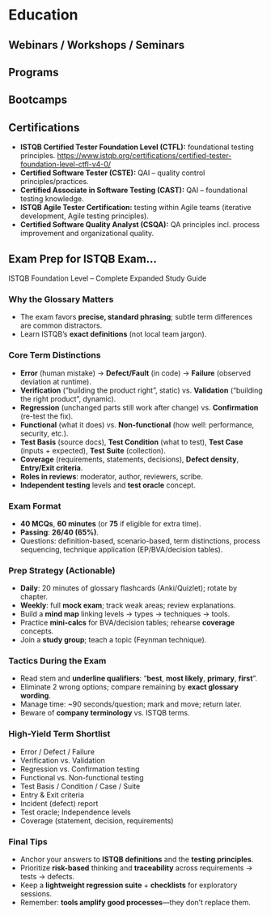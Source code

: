 # Education

## Webinars / Workshops / Seminars

## Programs


## Bootcamps


## Certifications
- **ISTQB Certified Tester Foundation Level (CTFL):** foundational testing principles. <https://www.istqb.org/certifications/certified-tester-foundation-level-ctfl-v4-0/>
- **Certified Software Tester (CSTE):** QAI – quality control principles/practices.
- **Certified Associate in Software Testing (CAST):** QAI – foundational testing knowledge.
- **ISTQB Agile Tester Certification:** testing within Agile teams (iterative development, Agile testing principles).
- **Certified Software Quality Analyst (CSQA):** QA principles incl. process improvement and organizational quality.

## Exam Prep for ISTQB Exam...
ISTQB Foundation Level – Complete Expanded Study Guide

### Why the Glossary Matters
- The exam favors **precise, standard phrasing**; subtle term differences are common distractors.
- Learn ISTQB’s **exact definitions** (not local team jargon).

### Core Term Distinctions
- **Error** (human mistake) → **Defect/Fault** (in code) → **Failure** (observed deviation at runtime).
- **Verification** (“building the product right”, static) vs. **Validation** (“building the right product”, dynamic).
- **Regression** (unchanged parts still work after change) vs. **Confirmation** (re-test the fix).
- **Functional** (what it does) vs. **Non-functional** (how well: performance, security, etc.).
- **Test Basis** (source docs), **Test Condition** (what to test), **Test Case** (inputs + expected), **Test Suite** (collection).
- **Coverage** (requirements, statements, decisions), **Defect density**, **Entry/Exit criteria**.
- **Roles in reviews**: moderator, author, reviewers, scribe.
- **Independent testing** levels and **test oracle** concept.

### Exam Format
- **40 MCQs**, **60 minutes** (or **75** if eligible for extra time).
- **Passing**: **26/40 (65%)**.
- Questions: definition-based, scenario-based, term distinctions, process sequencing, technique application (EP/BVA/decision tables).

### Prep Strategy (Actionable)
- **Daily**: 20 minutes of glossary flashcards (Anki/Quizlet); rotate by chapter.
- **Weekly**: full **mock exam**; track weak areas; review explanations.
- Build a **mind map** linking levels → types → techniques → tools.
- Practice **mini-calcs** for BVA/decision tables; rehearse **coverage** concepts.
- Join a **study group**; teach a topic (Feynman technique).

### Tactics During the Exam
- Read stem and **underline qualifiers**: “**best**, **most likely**, **primary**, **first**”.
- Eliminate 2 wrong options; compare remaining by **exact glossary wording**.
- Manage time: ~90 seconds/question; mark and move; return later.
- Beware of **company terminology** vs. ISTQB terms.

### High-Yield Term Shortlist
- Error / Defect / Failure
- Verification vs. Validation
- Regression vs. Confirmation testing
- Functional vs. Non-functional testing
- Test Basis / Condition / Case / Suite
- Entry & Exit criteria
- Incident (defect) report
- Test oracle; Independence levels
- Coverage (statement, decision, requirements)

### Final Tips
- Anchor your answers to **ISTQB definitions** and the **testing principles**.
- Prioritize **risk-based** thinking and **traceability** across requirements → tests → defects.
- Keep a **lightweight regression suite** + **checklists** for exploratory sessions.
- Remember: **tools amplify good processes**—they don’t replace them.
